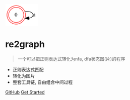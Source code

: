 ![logo](logo.png)

# re2graph

> 一个可以把正则表达式转化为nfa, dfa状态图(片)的程序

* 正则表达式匹配
* 转化为图片
* 整套工具链, 自由组合中间过程

[GitHub](https://github.com/docsifyjs/docsify/)
[Get Started](#quick-start)